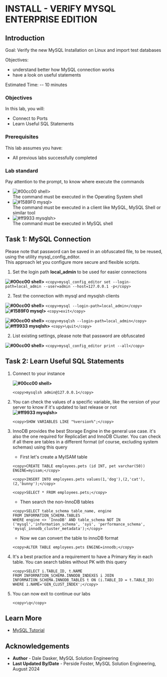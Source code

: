 # INSTALL - VERIFY MYSQL ENTERPRISE EDITION  

## Introduction

Goal:
    Verify the new MySQL Installation on Linux and import test databases

Objectives:

- understand better how MySQL connection works
- have a look on useful statements

Estimated Time: -- 10 minutes

### Objectives

In this lab, you will:

- Connect to Ports
- Learn Useful SQL Statements

### Prerequisites

This lab assumes you have:

- All previous labs successfully completed

### Lab standard

Pay attention to the prompt, to know where execute the commands 
* ![#00cc00](https://via.placeholder.com/15/00cc00/000000?text=+) shell>  
  The command must be executed in the Operating System shell
* ![#1589F0](https://via.placeholder.com/15/1589F0/000000?text=+) mysql>  
  The command must be executed in a client like MySQL, MySQL Shell or similar tool
* ![#ff9933](https://via.placeholder.com/15/ff9933/000000?text=+) mysqlsh>  
  The command must be executed in MySQL shell

## Task 1: MySQL Connection

Please note that password can be saved in an obfuscated file, to be reused, using the utility mysql_config_editor.  
This approach let you configure more secure and flexible scripts.

1. Set the login path **local_admin** to be used for easier connections 

 **![#00cc00](https://via.placeholder.com/15/00cc00/000000?text=+) shell>**
    ```
    <copy>mysql_config_editor set --login-path=local_admin --user=admin --host=127.0.0.1 -p</copy>
    ```

2. Test the connection with mysql and mysqlsh clients

 **![#00cc00](https://via.placeholder.com/15/00cc00/000000?text=+) shell>**
    ```
    <copy>mysql --login-path=local_admin</copy>
    ```
 **![#1589F0](https://via.placeholder.com/15/1589F0/000000?text=+) mysql>** 
    ```
    <copy>exit</copy>
    ```

 **![#00cc00](https://via.placeholder.com/15/00cc00/000000?text=+) shell>**
    ```
    <copy>mysqlsh --login-path=local_admin</copy>
    ```
 **![#ff9933](https://via.placeholder.com/15/ff9933/000000?text=+) mysqlsh>** 
    ```
    <copy>\quit</copy>
    ```

2. List existing settings, please note that password are obfuscated

 **![#00cc00](https://via.placeholder.com/15/00cc00/000000?text=+) shell>**
    ```
    <copy>mysql_config_editor print --all</copy>
    ```

## Task 2: Learn Useful SQL Statements

1. Connect to your instance

    **![#00cc00](https://via.placeholder.com/15/00cc00/000000?text=+) shell>**
    ```
    <copy>mysqlsh admin@127.0.0.1</copy>
    ```

2. You can check the values of a specific variable, like the version of your server to know if it's updated to last release or not  
    **![#ff9933](https://via.placeholder.com/15/ff9933/000000?text=+) mysqlsh>** 
    ```
    <copy>SHOW VARIABLES LIKE "%version%";</copy>
    ```

3. InnoDB provides the best Storage Engine in the general use case. it's also the one required for ReplicaSet and InnoDB Cluster. You can check if all there are tables in a different format (of course, excluding system schemas) using this query

    * First let's create a MyISAM table
    ```
    <copy>CREATE TABLE employees.pets (id INT, pet varchar(50)) ENGINE=myisam;</copy>
    ```
    ```
    <copy>INSERT INTO employees.pets values(1,'dog'),(2,'cat'),(2,'bunny');</copy>
    ```
    ```
    <copy>SELECT * FROM employees.pets;</copy>
    ```

    * Then search the non-InnoDB tables
    ```
    <copy>SELECT table_schema table_name, engine
    FROM INFORMATION_SCHEMA.TABLES 
    WHERE engine <> 'InnoDB' AND table_schema NOT IN ('mysql','information_schema', 'sys', 'performance_schema', 'mysql_innodb_cluster_metadata');</copy>
    ```

    * Now we can convert the table to innoDB format
    ```
    <copy>ALTER TABLE employees.pets ENGINE=innodb;</copy>
    ```

4. It's a best practice and a requirement to have a Primary Key in each table. You can search tables without PK with this query
    ```
    <copy>SELECT i.TABLE_ID, t.NAME
    FROM INFORMATION_SCHEMA.INNODB_INDEXES i JOIN INFORMATION_SCHEMA.INNODB_TABLES t ON (i.TABLE_ID = t.TABLE_ID)
    WHERE i.NAME='GEN_CLUST_INDEX';</copy>
    ```

5. You can now exit to continue our labs
    ```
    <copy>\q</copy>
    ```

## Learn More

* [MySQL Tutorial](https://dev.mysql.com/doc/en/tutorial.html)

## Acknowledgements

- **Author** - Dale Dasker, MySQL Solution Engineering
- **Last Updated By/Date** - Perside Foster, MySQL Solution Engineering, August 2024
